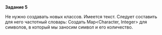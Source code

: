 **Задание 5**

Не нужно создавать новых классов. Имеется текст.
Следует составить для него частотный словарь:
Создать Map<Character, Integer> для символов, в
который мы заносим символ и его количество.